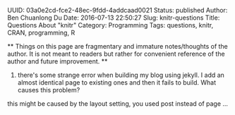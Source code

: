 UUID: 03a0e2cd-fce2-48ec-9fdd-4addcaad0021
Status: published
Author: Ben Chuanlong Du
Date: 2016-07-13 22:50:27
Slug: knitr-questions
Title: Questions About "knitr"
Category: Programming
Tags: questions, knitr, CRAN, programming, R

**
Things on this page are fragmentary and immature notes/thoughts of the author. 
It is not meant to readers but rather for convenient reference of the author and future improvement.
**
 
1. there's some strange error when building my blog using jekyll. 
I add an almost identical page to existing ones and then it fails to build. What causes this problem?

this might be caused by the layout setting, you used post instead of page ...
